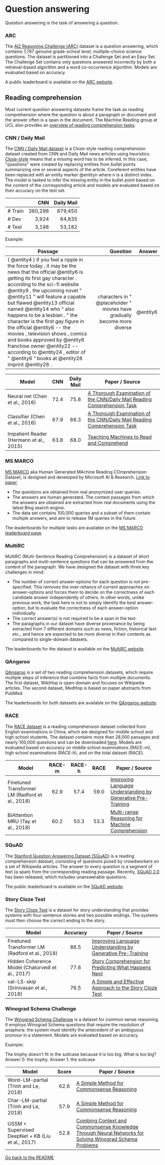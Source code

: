 # Question answering

Question answering is the task of answering a question.

### ARC

The [AI2 Reasoning Challenge (ARC)](http://ai2-website.s3.amazonaws.com/publications/AI2ReasoningChallenge2018.pdf) 
dataset is a question answering, which contains 7,787 genuine grade-school level, multiple-choice science questions.
The dataset is partitioned into a Challenge Set and an Easy Set. The Challenge Set contains only questions 
answered incorrectly by both a retrieval-based algorithm and a word co-occurrence algorithm. Models are evaluated
based on accuracy.

A public leaderboard is available on the [ARC website](http://data.allenai.org/arc/).

## Reading comprehension

Most current question answering datasets frame the task as reading comprehension where the question is about a paragraph
or document and the answer often is a span in the document. The Machine Reading group
at UCL also provides an [overview of reading comprehension tasks](https://uclmr.github.io/ai4exams/data.html).

### CNN / Daily Mail

The [CNN / Daily Mail dataset](https://arxiv.org/abs/1506.03340) is a Cloze-style reading comprehension dataset
created from CNN and Daily Mail news articles using heuristics. [Close-style](https://en.wikipedia.org/wiki/Cloze_test)
means that a missing word has to be inferred. In this case, "questions" were created by replacing entities
from bullet points summarizing one or several aspects of the article. Coreferent entities have been replaced with an
entity marker @entityn where n is a distinct index.
The model is tasked to infer the missing entity
in the bullet point based on the content of the corresponding article and models are evaluated based on
their accuracy on the test set.

|         | CNN | Daily Mail |
| ------------- | -----:| -----: |
| # Train | 380,298 | 879,450 |
| # Dev | 3,924 | 64,835 |
| # Test | 3,198 | 53,182 |

Example:

| Passage  | Question | Answer |
| ------------- | -----:| -----: |
| ﻿( @entity4 ) if you feel a ripple in the force today , it may be the news that the official @entity6 is getting its first gay character . according to the sci-fi website @entity9 , the upcoming novel " @entity11 " will feature a capable but flawed @entity13 official named @entity14 who " also happens to be a lesbian . " the character is the first gay figure in the official @entity6 -- the movies , television shows , comics and books approved by @entity6 franchise owner @entity22 -- according to @entity24 , editor of " @entity6 " books at @entity28 imprint @entity26 . | characters in " @placeholder " movies have gradually become more diverse | @entity6 |

| Model           | CNN  | Daily Mail  |  Paper / Source |
| ------------- | :-----:| :-----:|--- |
| Neural net (Chen et al., 2016) | 72.4 | 75.8 | [A Thorough Examination of the CNN/Daily Mail Reading Comprehension Task](https://www.aclweb.org/anthology/P16-1223) |
| Classifier (Chen et al., 2016) | 67.9 | 68.3 | [A Thorough Examination of the CNN/Daily Mail Reading Comprehension Task](https://www.aclweb.org/anthology/P16-1223) |
| Impatient Reader (Hermann et al., 2015) | 63.8 | 68.0 | [Teaching Machines to Read and Comprehend](https://arxiv.org/abs/1506.03340) |


### MS MARCO
[MS MARCO](http://www.msmarco.org/dataset.aspx) aka Human Generated MAchine
Reading COmprehension Dataset, is designed and developed by Microsoft AI & Research. [Link to paper](https://arxiv.org/abs/1611.09268)
- The questions are obtained from real anonymized user queries.
- The answers are human generated. The context passages from which the answers are obtained are extracted from real documents using the latest Bing search engine.
- The data set contains 100,000 queries and a subset of them contain multiple answers, and aim to release 1M queries in the future.  

The leaderboards for multiple tasks are available on the [MS MARCO leaderboard page](http://www.msmarco.org/leaders.aspx).

### MultiRC
MultiRC (Multi-Sentence Reading Comprehension) is a dataset of short paragraphs and multi-sentence questions that can be answered from the content of the paragraph. 
We have designed the dataset with three key challenges in mind:
 - The number of correct answer-options for each question is not pre-specified. This removes the over-reliance of current approaches on answer-options and forces them to decide on the correctness of each candidate answer independently of others. In other words, unlike previous work, the task here is not to simply identify the best answer-option, but to evaluate the correctness of each answer-option individually.
 - The correct answer(s) is not required to be a span in the text.
 - The paragraphs in our dataset have diverse provenance by being extracted from 7 different domains such as news, fiction, historical text etc., and hence are expected to be more diverse in their contents as compared to single-domain datasets.

The leaderboards for the dataset is available on the [MultiRC website](http://cogcomp.org/multirc/).

### QAngaroo

[QAngaroo](http://qangaroo.cs.ucl.ac.uk/index.html) is a set of two reading comprehension datasets,
which require multiple steps of inference that combine facts from multiple documents. The first dataset, WikiHop
is open-domain and focuses on Wikipedia articles. The second dataset, MedHop is based on paper abstracts from
PubMed.

The leaderboards for both datasets are available on the [QAngaroo website](http://qangaroo.cs.ucl.ac.uk/leaderboard.html).

### RACE

The [RACE dataset](https://arxiv.org/abs/1704.04683) is a reading comprehension dataset 
collected from English examinations in China, which are designed for middle school and high school students. 
The dataset contains more than 28,000 passages and nearly 100,000 questions and can be 
downloaded [here](http://www.cs.cmu.edu/~glai1/data/race/). Models are evaluated based on accuracy
on middle school examinations (RACE-m), high school examinations (RACE-h), and on the total dataset (RACE).

| Model           | RACE-m | RACE-h | RACE | Paper / Source |
| ------------- | :-----:| :-----:| :-----:| --- |
| Finetuned Transformer LM (Radford et al., 2018) | 62.9 | 57.4 | 59.0 | [Improving Language Understanding by Generative Pre-Training](https://s3-us-west-2.amazonaws.com/openai-assets/research-covers/language-unsupervised/language_understanding_paper.pdf) |
| BiAttention MRU (Tay et al., 2018) | 60.2 | 50.3 | 53.3 | [Multi-range Reasoning for Machine Comprehension](https://arxiv.org/abs/1803.09074) |

### SQuAD

The [Stanford Question Answering Dataset (SQuAD)](https://arxiv.org/abs/1606.05250)
is a reading comprehension dataset, consisting of questions posed by crowdworkers 
on a set of Wikipedia articles. The answer to every question is a segment of text (a span)
from the corresponding reading passage. Recently, [SQuAD 2.0](https://arxiv.org/abs/1806.03822)
has been released, which includes unanswerable questions.

The public leaderboard is available on the [SQuAD website](https://rajpurkar.github.io/SQuAD-explorer/).

### Story Cloze Test

The [Story Cloze Test](http://aclweb.org/anthology/W17-0906.pdf) is a dataset for
story understanding that provides systems with four-sentence stories and two possible
endings. The systems must then choose the correct ending to the story.

| Model           | Accuracy  |  Paper / Source |
| ------------- | :-----:| --- |
| Finetuned Transformer LM (Radford et al., 2018) | 86.5 | [Improving Language Understanding by Generative Pre-Training](https://s3-us-west-2.amazonaws.com/openai-assets/research-covers/language-unsupervised/language_understanding_paper.pdf) |
| Hidden Coherence Model (Chaturvedi et al., 2017) | 77.6 | [Story Comprehension for Predicting What Happens Next](http://aclweb.org/anthology/D17-1168) |
| val-LS-skip (Srinivasan et al., 2018) | 76.5 | [A Simple and Effective Approach to the Story Cloze Test](http://aclweb.org/anthology/N18-2015) |

### Winograd Schema Challenge

The [Winograd Schema Challenge](https://www.aaai.org/ocs/index.php/KR/KR12/paper/view/4492)
is a dataset for common sense reasoning. It employs Winograd Schema questions that 
require the resolution of anaphora: the system must identify the antecedent of an ambiguous pronoun in a statement. Models
are evaluated based on accuracy.

Example:

The trophy doesn’t fit in the suitcase because _it_ is too big. What is too big?
Answer 0: the trophy. Answer 1: the suitcase

| Model           | Score  |  Paper / Source |
| ------------- | :-----:| --- |
| Word-LM-partial (Trinh and Le, 2018) | 62.6 | [A Simple Method for Commonsense Reasoning](https://arxiv.org/abs/1806.02847) |
| Char-LM-partial (Trinh and Le, 2018) | 57.9 | [A Simple Method for Commonsense Reasoning](https://arxiv.org/abs/1806.02847) |
| USSM + Supervised DeepNet + KB (Liu et al., 2017) | 52.8 | [Combing Context and Commonsense Knowledge Through Neural Networks for Solving Winograd Schema Problems](https://aaai.org/ocs/index.php/SSS/SSS17/paper/view/15392) |

[Go back to the README](README.md)

